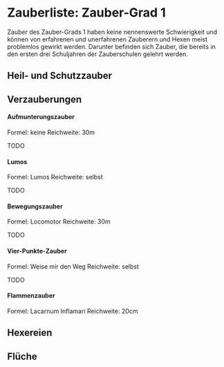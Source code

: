 # Zauberliste: Zauber-Grad 1

Zauber des Zauber-Grads 1 haben keine nennenswerte Schwierigkeit und können von erfahrenen und unerfahrenen Zauberern und Hexen meist problemlos gewirkt werden. Darunter befinden sich Zauber, die bereits in den ersten drei Schuljahren der Zauberschulen gelehrt werden.

## Heil- und Schutzzauber


## Verzauberungen

#### Aufmunterungszauber

Formel: keine
Reichweite: 30m

TODO


#### Lumos

Formel: Lumos
Reichweite: selbst

TODO


#### Bewegungszauber

Formel: Locomotor
Reichweite: 30m

TODO


#### Vier-Punkte-Zauber

Formel: Weise mir den Weg
Reichweite: selbst

TODO


#### Flammenzauber

Formel: Lacarnum Inflamari
Reichweite: 20cm


## Hexereien

## Flüche

